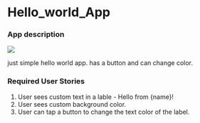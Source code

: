 # Hello_world_App

### App description 




<img src=https://im7.ezgif.com/tmp/ezgif-7-b9d51276df9c.gif ><br>

just simple hello world app. has a button and can change color.

### Required User Stories

1. User sees custom text in a lable - Hello from {name}!
2. User sees custom background color.
3. User can tap a button to change the text color of the label.
